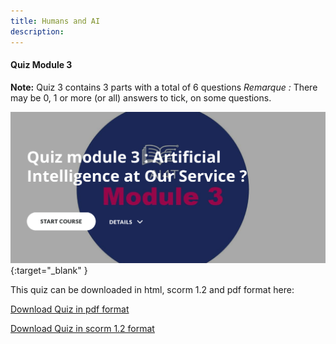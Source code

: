 ```yaml
---
title: Humans and AI
description:
---
```


#### Quiz Module 3

**Note:** Quiz 3 contains 3 parts with a total of 6 questions
_Remarque :_ There may be 0, 1 or more (or all) answers to tick, on some questions.


[![Quiz3: Humans and AI](../Images/AI4T-quiz-module3.png)](activities-3/HTML/AI4T-quiz-module3-artificial-intelligence-at-our-service-html/index.html){:target="_blank" }



This quiz can be downloaded in html, scorm 1.2 and pdf format here:


[Download Quiz in pdf format](activities-3/PDF/AI4T-quiz-module3-artificial-intelligence-at-our-service.pdf)

[Download Quiz in scorm 1.2 format](activities-3/SCORM/AI4T-quiz-module3-artificial-intelligence-at-our-service-scorm12/imsmanifest.xml)
